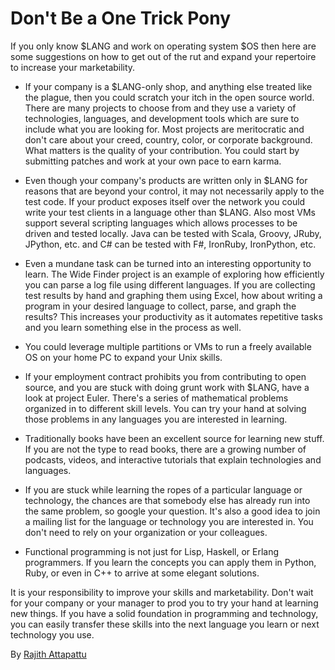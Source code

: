# Don't Be a One Trick Pony

If you only know $LANG and work on operating system $OS then here are some suggestions on how to get out of the rut and expand your repertoire to increase your marketability.

* If your company is a $LANG-only shop, and anything else treated like the plague, then you could scratch your itch in the open source world. There are many projects to choose from and they use a variety of technologies, languages, and development tools which are sure to include what you are looking for. Most projects are meritocratic and don't care about your creed, country, color, or corporate background. What matters is the quality of your contribution. You could start by submitting patches and work at your own pace to earn karma.

* Even though your company's products are written only in $LANG for reasons that are beyond your control, it may not necessarily apply to the test code. If your product exposes itself over the network you could write your test clients in a language other than $LANG. Also most VMs support several scripting languages which allows processes to be driven and tested locally. Java can be tested with Scala, Groovy, JRuby, JPython, etc. and C# can be tested with F#, IronRuby, IronPython, etc.

* Even a mundane task can be turned into an interesting opportunity to learn. The Wide Finder project is an example of exploring how efficiently you can parse a log file using different languages. If you are collecting test results by hand and graphing them using Excel, how about writing a program in your desired language to collect, parse, and graph the results? This increases your productivity as it automates repetitive tasks and you learn something else in the process as well.

* You could leverage multiple partitions or VMs to run a freely available OS on your home PC to expand your Unix skills.

* If your employment contract prohibits you from contributing to open source, and you are stuck with doing grunt work with $LANG, have a look at project Euler. There's a series of mathematical problems organized in to different skill levels. You can try your hand at solving those problems in any languages you are interested in learning.

* Traditionally books have been an excellent source for learning new stuff. If you are not the type to read books, there are a growing number of podcasts, videos, and interactive tutorials that explain technologies and languages.

* If you are stuck while learning the ropes of a particular language or technology, the chances are that somebody else has already run into the same problem, so google your question. It's also a good idea to join a mailing list for the language or technology you are interested in. You don't need to rely on your organization or your colleagues.

* Functional programming is not just for Lisp, Haskell, or Erlang programmers. If you learn the concepts you can apply them in Python, Ruby, or even in C++ to arrive at some elegant solutions.

It is your responsibility to improve your skills and marketability. Don't wait for your company or your manager to prod you to try your hand at learning new things. If you have a solid foundation in programming and technology, you can easily transfer these skills into the next language you learn or next technology you use.

By [Rajith Attapattu](http://programmer.97things.oreilly.com/wiki/index.php/Rajith_Attapattu)

